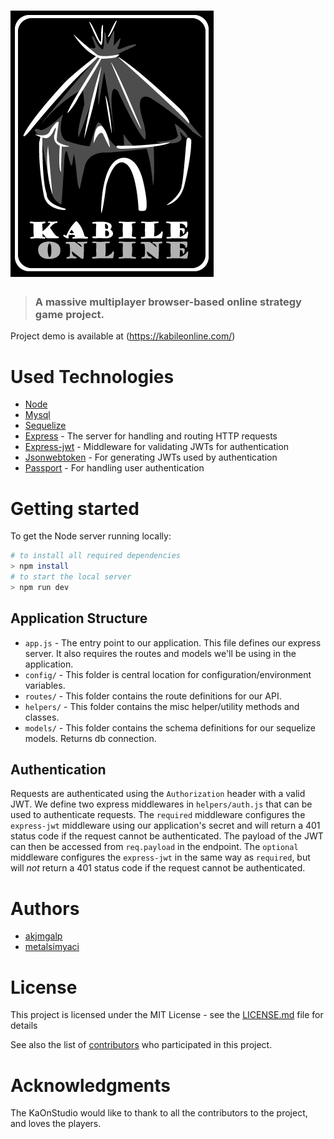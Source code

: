 # ![KabileOnline-Backend](logo.png)

> ### A massive multiplayer browser-based online strategy game project.

Project demo is available at (https://kabileonline.com/)

# Used Technologies

* [Node](https://nodejs.org/)
* [Mysql](https://mysql.com/)
* [Sequelize](https://sequelize.com/)
* [Express](https://github.com/expressjs/express) - The server for handling and routing HTTP requests
* [Express-jwt](https://github.com/auth0/express-jwt) - Middleware for validating JWTs for authentication
* [Jsonwebtoken](https://github.com/auth0/node-jsonwebtoken) - For generating JWTs used by authentication
* [Passport](https://github.com/jaredhanson/passport) - For handling user authentication

# Getting started

To get the Node server running locally:
``` bash
# to install all required dependencies
> npm install
# to start the local server
> npm run dev
```

## Application Structure

- `app.js` - The entry point to our application. This file defines our express server. It also requires the routes and models we'll be using in the application.
- `config/` - This folder is central location for configuration/environment variables.
- `routes/` - This folder contains the route definitions for our API.
- `helpers/` - This folder contains the misc helper/utility methods and classes.
- `models/` - This folder contains the schema definitions for our sequelize models. Returns db connection.

## Authentication

Requests are authenticated using the `Authorization` header with a valid JWT. We define two express middlewares in `helpers/auth.js` that can be used to authenticate requests. The `required` middleware configures the `express-jwt` middleware using our application's secret and will return a 401 status code if the request cannot be authenticated. The payload of the JWT can then be accessed from `req.payload` in the endpoint. The `optional` middleware configures the `express-jwt` in the same way as `required`, but will *not* return a 401 status code if the request cannot be authenticated.

# Authors

* [akjmgalp](https://github.com/thebilge)
* [metalsimyaci](https://github.com/metalsimyaci)

# License

This project is licensed under the MIT License - see the [LICENSE.md](LICENSE.md) file for details

See also the list of [contributors](https://github.com/KaOnStudio/kabileonline/contributors) who participated in this project.

# Acknowledgments

The KaOnStudio would like to thank to all the contributors to the project, and loves the players.
